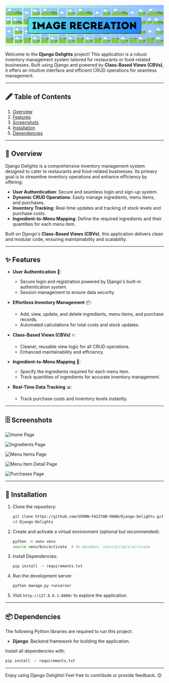 ![Banner](./Screenshots/banner.png)

Welcome to the **Django Delights** project! This application is a robust inventory management system tailored for restaurants or food-related businesses. Built using Django and powered by **Class-Based Views (CBVs)**, it offers an intuitive interface and efficient CRUD operations for seamless management.

---

## 🖋 Table of Contents
1. [Overview](#-overview)
2. [Features](#-features)
3. [Screenshots](#-screenshots)
4. [Installation](#-installation)
5. [Dependencies](#-dependencies)

---

## 📜 Overview

Django Delights is a comprehensive inventory management system designed to cater to restaurants and food-related businesses. Its primary goal is to streamline inventory operations and enhance efficiency by offering:

- **User Authentication**: Secure and seamless login and sign-up system.
- **Dynamic CRUD Operations**: Easily manage ingredients, menu items, and purchases.
- **Inventory Tracking**: Real-time updates and tracking of stock levels and purchase costs.
- **Ingredient-to-Menu Mapping**: Define the required ingredients and their quantities for each menu item.

Built on Django's **Class-Based Views (CBVs)**, this application delivers clean and modular code, ensuring maintainability and scalability.

---

## ✨ Features

- **User Authentication** 🔑:
  - Secure login and registration powered by Django's built-in authentication system.
  - Session management to ensure data security.

- **Effortless Inventory Management** 📦:
  - Add, view, update, and delete ingredients, menu items, and purchase records.
  - Automated calculations for total costs and stock updates.

- **Class-Based Views (CBVs)** ⚡:
  - Cleaner, reusable view logic for all CRUD operations.
  - Enhanced maintainability and efficiency.
 
- **Ingredient-to-Menu Mapping** 🧾:
  - Specify the ingredients required for each menu item.
  - Track quantities of ingredients for accurate inventory management.

- **Real-Time Data Tracking** 📊:
  - Track purchase costs and inventory levels instantly.

---

## 🗄 Screenshots

![Home Page](./Screenshots/home.png)

![Ingredients Page](./Screenshots/ingredients.png)

![Menu Items Page](./Screenshots/menuitems.png)

![Menu Item Detail Page](./Screenshots/menuitem_detail.png)

![Purchases Page](./Screenshots/purchases.png)

---

## 🚀 Installation

1. Clone the repository:
   ```bash
   git clone https://github.com/USMAN-FAIZYAB-KHAN/Django-Delights.git
   cd Django-Delights
   ```

2. Create and activate a virtual environment (optional but recommended):
   ```bash
   python -m venv venv
   source venv/bin/activate  # On Windows: venv\Scripts\activate
   ```

3. Install Dependencies:
   ```bash
   pip install -r requirements.txt
   ```

4. Run the development server:
   ```bash
   python manage.py runserver
   ```

5. Visit `http://127.0.0.1:8000/` to explore the application.

---

## 📦 Dependencies

The following Python libraries are required to run this project:

- **Django**: Backend framework for building the application.

Install all dependencies with:
```bash
pip install -r requirements.txt
```

---

Enjoy using Django Delights! Feel free to contribute or provide feedback. 😊
